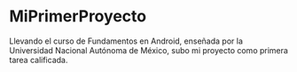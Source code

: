 # MiPrimerProyecto
Llevando el curso de Fundamentos en Android, enseñada por la Universidad Nacional Autónoma de México, 
subo mi proyecto como primera tarea calificada.
